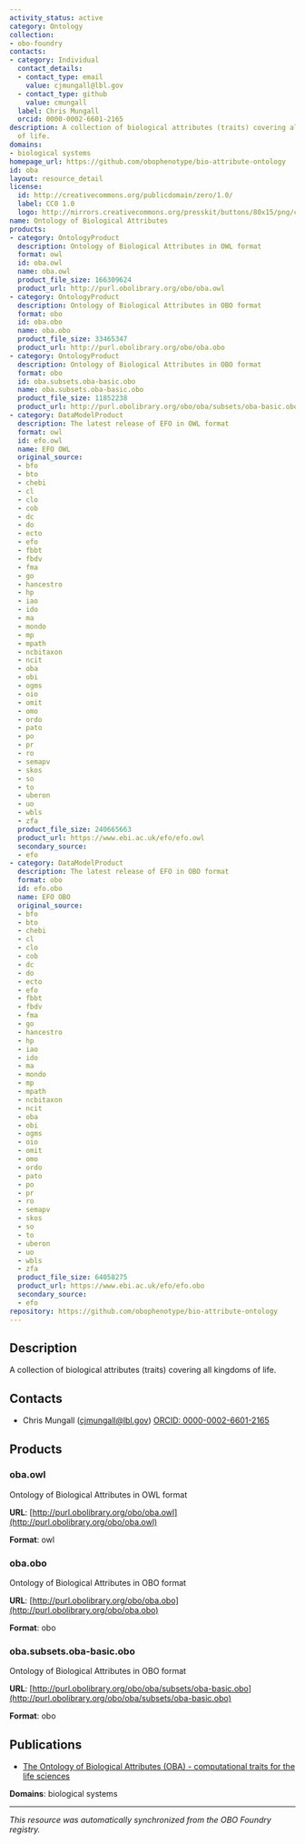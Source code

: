 ```yaml
---
activity_status: active
category: Ontology
collection:
- obo-foundry
contacts:
- category: Individual
  contact_details:
  - contact_type: email
    value: cjmungall@lbl.gov
  - contact_type: github
    value: cmungall
  label: Chris Mungall
  orcid: 0000-0002-6601-2165
description: A collection of biological attributes (traits) covering all kingdoms
  of life.
domains:
- biological systems
homepage_url: https://github.com/obophenotype/bio-attribute-ontology
id: oba
layout: resource_detail
license:
  id: http://creativecommons.org/publicdomain/zero/1.0/
  label: CC0 1.0
  logo: http://mirrors.creativecommons.org/presskit/buttons/80x15/png/cc-zero.png
name: Ontology of Biological Attributes
products:
- category: OntologyProduct
  description: Ontology of Biological Attributes in OWL format
  format: owl
  id: oba.owl
  name: oba.owl
  product_file_size: 166309624
  product_url: http://purl.obolibrary.org/obo/oba.owl
- category: OntologyProduct
  description: Ontology of Biological Attributes in OBO format
  format: obo
  id: oba.obo
  name: oba.obo
  product_file_size: 33465347
  product_url: http://purl.obolibrary.org/obo/oba.obo
- category: OntologyProduct
  description: Ontology of Biological Attributes in OBO format
  format: obo
  id: oba.subsets.oba-basic.obo
  name: oba.subsets.oba-basic.obo
  product_file_size: 11852238
  product_url: http://purl.obolibrary.org/obo/oba/subsets/oba-basic.obo
- category: DataModelProduct
  description: The latest release of EFO in OWL format
  format: owl
  id: efo.owl
  name: EFO OWL
  original_source:
  - bfo
  - bto
  - chebi
  - cl
  - clo
  - cob
  - dc
  - do
  - ecto
  - efo
  - fbbt
  - fbdv
  - fma
  - go
  - hancestro
  - hp
  - iao
  - ido
  - ma
  - mondo
  - mp
  - mpath
  - ncbitaxon
  - ncit
  - oba
  - obi
  - ogms
  - oio
  - omit
  - omo
  - ordo
  - pato
  - po
  - pr
  - ro
  - semapv
  - skos
  - so
  - to
  - uberon
  - uo
  - wbls
  - zfa
  product_file_size: 240665663
  product_url: https://www.ebi.ac.uk/efo/efo.owl
  secondary_source:
  - efo
- category: DataModelProduct
  description: The latest release of EFO in OBO format
  format: obo
  id: efo.obo
  name: EFO OBO
  original_source:
  - bfo
  - bto
  - chebi
  - cl
  - clo
  - cob
  - dc
  - do
  - ecto
  - efo
  - fbbt
  - fbdv
  - fma
  - go
  - hancestro
  - hp
  - iao
  - ido
  - ma
  - mondo
  - mp
  - mpath
  - ncbitaxon
  - ncit
  - oba
  - obi
  - ogms
  - oio
  - omit
  - omo
  - ordo
  - pato
  - po
  - pr
  - ro
  - semapv
  - skos
  - so
  - to
  - uberon
  - uo
  - wbls
  - zfa
  product_file_size: 64058275
  product_url: https://www.ebi.ac.uk/efo/efo.obo
  secondary_source:
  - efo
repository: https://github.com/obophenotype/bio-attribute-ontology
---
```

## Description

A collection of biological attributes (traits) covering all kingdoms of life.

## Contacts

- Chris Mungall (cjmungall@lbl.gov) [ORCID: 0000-0002-6601-2165](https://orcid.org/0000-0002-6601-2165)

## Products

### oba.owl

Ontology of Biological Attributes in OWL format

**URL**: [http://purl.obolibrary.org/obo/oba.owl](http://purl.obolibrary.org/obo/oba.owl)

**Format**: owl

### oba.obo

Ontology of Biological Attributes in OBO format

**URL**: [http://purl.obolibrary.org/obo/oba.obo](http://purl.obolibrary.org/obo/oba.obo)

**Format**: obo

### oba.subsets.oba-basic.obo

Ontology of Biological Attributes in OBO format

**URL**: [http://purl.obolibrary.org/obo/oba/subsets/oba-basic.obo](http://purl.obolibrary.org/obo/oba/subsets/oba-basic.obo)

**Format**: obo

## Publications

- [The Ontology of Biological Attributes (OBA) - computational traits for the life sciences](https://doi.org/10.1007/s00335-023-09992-1)

**Domains**: biological systems

---

*This resource was automatically synchronized from the OBO Foundry registry.*